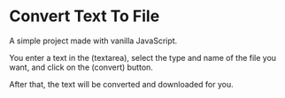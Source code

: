 # Convert Text To File

A simple project made with vanilla JavaScript.

You enter a text in the (textarea), select the type and name of the file you want, and click on the (convert) button.

After that, the text will be converted and downloaded for you.
